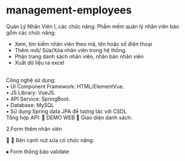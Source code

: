 # management-employees
Quản Lý Nhân Viên
I, các chức năng:
Phầm mềm quản lý nhân viên bào gồm các chức năng:
- Xem, tìm kiếm nhân viên theo mã, tên hoặc số điện thoại
- Thêm mới/ Sửa/Xóa nhân viên trong hệ thống.
- Phân trang danh sách nhân viên, nhân bản nhân viên
- Xuất dữ liệu ra excel
<br/>
Công nghệ sử dụng:
<br/>
• UI Component Framework: HTML/ElementVue.
<br/>
• JS Library: VueJS.
<br/>
• API Service: SpringBoot.
<br/>
• Database: MySQL
<br/>
• Sử dụng Spring data JPA để tương tác với CSDL
<br/>
Tổng hợp API:      
         
DEMO WEB
⦁	Giao diện danh sách:
 
2.Form thêm nhân viên
 

⦁	Bên cạnh nút sửa có chức năng:
 
⦁	Form thông báo validate 
 
